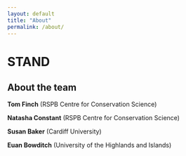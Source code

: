 ```yaml
---
layout: default
title: "About"
permalink: /about/
---
```


# STAND
## About the team
**Tom Finch** (RSPB Centre for Conservation Science)

**Natasha Constant** (RSPB Centre for Conservation Science)

**Susan Baker** (Cardiff University)

**Euan Bowditch** (University of the Highlands and Islands)
